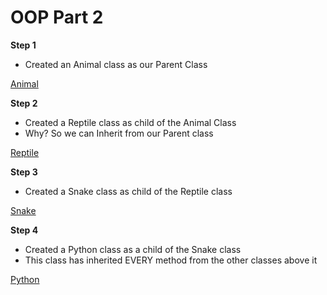 # OOP Part 2

**Step 1**
- Created an Animal class as our Parent Class

[Animal](https://github.com/MattSokol79/Python_OOP_2/blob/main/animal.py)

**Step 2**
- Created a Reptile class as child of the Animal Class
- Why? So we can Inherit from our Parent
class

[Reptile](https://github.com/MattSokol79/Python_OOP_2/blob/main/reptile.py)

**Step 3**
- Created a Snake class as child 
of the Reptile class

[Snake](https://github.com/MattSokol79/Python_OOP_2/blob/main/snake.py)

**Step 4**
- Created a Python class as a child 
of the Snake class
- This class has inherited EVERY method
from the other classes above it

[Python](https://github.com/MattSokol79/Python_OOP_2/blob/main/python.py)